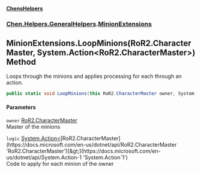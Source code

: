 
#### [ChensHelpers](./index 'index')

### [Chen.Helpers.GeneralHelpers](./ETEQ0RLckShPNesJc2reiw 'Chen.Helpers.GeneralHelpers').[MinionExtensions](./kEQcC4U93L0Ef83VPTXzFg 'Chen.Helpers.GeneralHelpers.MinionExtensions')

## MinionExtensions.LoopMinions(RoR2.CharacterMaster, System.Action&lt;RoR2.CharacterMaster&gt;) Method
Loops through the minions and applies processing for each through an action.  
```csharp
public static void LoopMinions(this RoR2.CharacterMaster owner, System.Action<RoR2.CharacterMaster> logic);
```

#### Parameters
<a name='tyEL3Ko6wGJziUCvEybd5A'></a>
`owner` [RoR2.CharacterMaster](https://docs.microsoft.com/en-us/dotnet/api/RoR2.CharacterMaster 'RoR2.CharacterMaster')  
Master of the minions  
  
<a name='0xv-mHhY13TZVHiS9H+KoQ'></a>
`logic` [System.Action&lt;](https://docs.microsoft.com/en-us/dotnet/api/System.Action-1 'System.Action`1')[RoR2.CharacterMaster](https://docs.microsoft.com/en-us/dotnet/api/RoR2.CharacterMaster 'RoR2.CharacterMaster')[&gt;](https://docs.microsoft.com/en-us/dotnet/api/System.Action-1 'System.Action`1')  
Code to apply for each minion of the owner  
  
